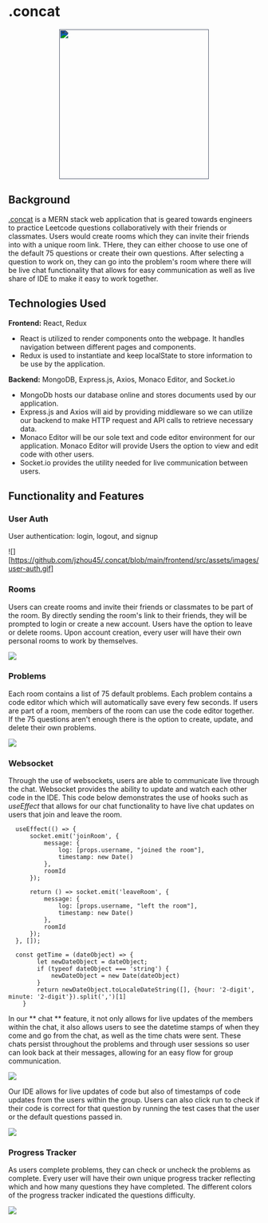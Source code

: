 # .concat
<p align="center">
  <img width="300" height="300" style="filter: invert(81%) sepia(11%) saturate(771%) hue-rotate(183deg) brightness(102%) contrast(97%);" src="https://github.com/jzhou45/.concat/blob/main/frontend/src/assets/images/concat_logo.png">
</p>

## Background 

[.concat](https://concat-mern.herokuapp.com) is a MERN stack web application that is geared towards engineers to practice Leetcode questions collaboratively with their friends or classmates. Users would create rooms which they can invite their friends into with a unique room link. THere, they can either choose to use one of the default 75 questions or create their own questions. After selecting a question to work on, they can go into the problem's room where there will be live chat functionality that allows for easy communication as well as live share of IDE to make it easy to work together.    

## Technologies Used

**Frontend:** React, Redux

- React is utilized to render components onto the webpage. It handles navigation between different pages and components.
- Redux is used to instantiate and keep localState to store information to be use by the application.

**Backend:** MongoDB, Express.js, Axios, Monaco Editor, and Socket.io

- MongoDb hosts our database online and stores documents used by our application.
- Express.js and Axios will aid by providing middleware so we can utilize our backend to make HTTP request and API calls to retrieve necessary data.
- Monaco Editor will be our sole text and code editor environment for our application. Monaco Editor will provide Users the option to view and edit code with other users.
- Socket.io provides the utility needed for live communication between users.
                                                                     

## Functionality and Features

### User Auth 

User authentication: login, logout, and signup

![][https://github.com/jzhou45/.concat/blob/main/frontend/src/assets/images/user-auth.gif]

### Rooms 

Users can create rooms and invite their friends or classmates to be part of the room. By directly sending the room's link to their friends, they will be prompted to login or create a new account. Users have the option to leave or delete rooms. Upon account creation, every user will have their own personal rooms to work by themselves.

![](  https://github.com/jzhou45/.concat/blob/main/frontend/src/assets/images/rooms.gif)

### Problems

Each room contains a list of 75 default problems. Each problem contains a code editor which which will automatically save every few seconds. If users are part of a room, members of the room can use the code editor together. If the 75 questions aren't enough there is the option to create, update, and delete their own problems.

![](https://github.com/jzhou45/.concat/blob/main/frontend/src/assets/images/problems.gif)


### Websocket
Through the use of websockets, users are able to communicate live through the chat. Websocket provides the ability to update and watch each other code in the IDE. This code below demonstrates the use of hooks such as *useEffect* that allows for our chat functionality to have live chat updates on users that join and leave the room.

```
  useEffect(() => {
      socket.emit('joinRoom', {
          message: {
              log: [props.username, "joined the room"],
              timestamp: new Date()
          },
          roomId
      });

      return () => socket.emit('leaveRoom', {
          message: {
              log: [props.username, "left the room"],
              timestamp: new Date()
          },
          roomId
      });
  }, []);
  
  const getTime = (dateObject) => {
        let newDateObject = dateObject;
        if (typeof dateObject === 'string') {
            newDateObject = new Date(dateObject)
        }
        return newDateObject.toLocaleDateString([], {hour: '2-digit', minute: '2-digit'}).split(',')[1]
    }
```
In our ** chat ** feature, it not only allows for live updates of the members within the chat, it also allows users to see the datetime stamps of when they come and go from the chat, as well as the time chats were sent. These chats persist throughout the problems and through user sessions so user can look back at their messages, allowing for an easy flow for group communication. 

![](https://github.com/jzhou45/.concat/blob/main/frontend/src/assets/images/chat.gif)

Our IDE allows for live updates of code but also of timestamps of code updates from the users within the group. Users can also click run to check if their code is correct for that question by running the test cases that the user or the default questions passed in. 

![](https://github.com/jzhou45/.concat/blob/main/frontend/src/assets/images/ide.gif)

### Progress Tracker

As users complete problems, they can check or uncheck the problems as complete. Every user will have their own unique progress tracker reflecting which and how many questions they have completed. The different colors of the progress tracker indicated the questions difficulty.

![](https://github.com/jzhou45/.concat/blob/main/frontend/src/assets/images/progress-tracker.gif)
